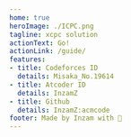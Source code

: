 ```yaml
---
home: true
heroImage: ./ICPC.png
tagline: xcpc solution
actionText: Go!
actionLink: /guide/
features:
- title: Codeforces ID
  details: Misaka_No.19614
- title: Atcoder ID
  details: InzamZ
- title: Github
  details: InzamZ:acmcode
footer: Made by Inzam with 👴
---
```

